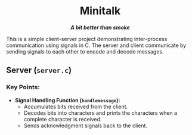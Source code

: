 <h1 align="center">Minitalk</h1>
<p align="center"><i><b>A bit better than smoke</b></i><p>

This is a simple client-server project demonstrating inter-process communication using signals in C. The server and client communicate by sending signals to each other to encode and decode messages.

## Server (`server.c`)

### Key Points:

- **Signal Handling Function (`handlemessage`):**
  - Accumulates bits received from the client.
  - Decodes bits into characters and prints the characters when a complete character is received.
  - Sends acknowledgment signals back to the client.


